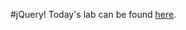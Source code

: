 #jQuery!
Today's lab can be found [here](https://github.com/codefellows-seattle-301d7/02-jQuery-and-the-DOM).
